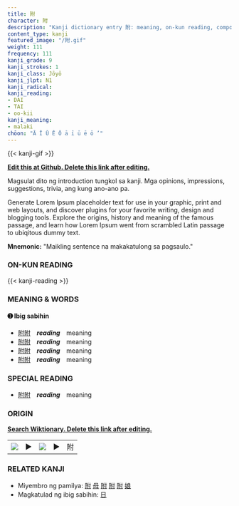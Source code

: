 ```yaml
---
title: 附
character: 附
description: "Kanji dictionary entry 附: meaning, on-kun reading, compounds, origin, related kanji"
content_type: kanji
featured_image: "/附.gif"
weight: 111
frequency: 111
kanji_grade: 9
kanji_strokes: 1
kanji_class: Jōyō
kanji_jlpt: N1
kanji_radical: 
kanji_reading: 
- DAI
- TAI
- oo-kii
kanji_meaning:
- malaki
chōon: "Ā Ī Ū Ē Ō ā ī ū ē ō ’"
---
```

[//]: # (Don't edit the line below. Kanji animated GIF code is automatically generated.)
{{< kanji-gif >}}

[//]: # (Edit below this line.)

**[Edit this at Github. Delete this link after editing.](https://github.com/tim0g/tim/tree/main/content/kanji/附/index.md)**

Magsulat dito ng introduction tungkol sa kanji. Mga opinions, impressions, suggestions, trivia, ang kung ano-ano pa.

Generate Lorem Ipsum placeholder text for use in your graphic, print and web layouts, and discover plugins for your favorite writing, design and blogging tools. Explore the origins, history and meaning of the famous passage, and learn how Lorem Ipsum went from scrambled Latin passage to ubiqitous dummy text.
 
**Mnemonic:** "Maikling sentence na makakatulong sa pagsaulo."

### ON-KUN READING

[//]: # (Don't edit the line below. ON-KUN READING code is automatically generated.)
{{< kanji-reading >}}

### MEANING & WORDS

#### ➊ **Ibig sabihin**
  - [附](../附)[附](../附)　***reading***　meaning
  - [附](../附)[附](../附)　***reading***　meaning
  - [附](../附)[附](../附)　***reading***　meaning
  - [附](../附)[附](../附)　***reading***　meaning

### SPECIAL READING
  - [附](../附)[附](../附)　***reading***　meaning

### ORIGIN

**[Search Wiktionary. Delete this link after editing.](https://wiktionary.org/wiki/附)**
<table class="kanji-table"><tr><td>
<img src="60px-附-bronze.svg.png">
</td><td>▶</td><td>
<img src="60px-附-oracle.svg.png">
</td><td>▶</td>
<td class="kanji-origin">附</td>
</tr></table>

### RELATED KANJI
- Miyembro ng pamilya: [附](../附) [母](../母) [附](../附) [附](../附) [附](../附) [娘](../娘)
- Magkatulad ng ibig sabihin: [日](../日)
